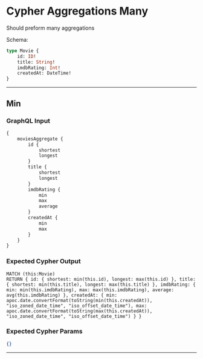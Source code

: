 # Cypher Aggregations Many

Should preform many aggregations

Schema:

```graphql
type Movie {
    id: ID!
    title: String!
    imdbRating: Int!
    createdAt: DateTime!
}
```

---

## Min

### GraphQL Input

```graphql
{
    moviesAggregate {
        id {
            shortest
            longest
        }
        title {
            shortest
            longest
        }
        imdbRating {
            min
            max
            average
        }
        createdAt {
            min
            max
        }
    }
}
```

### Expected Cypher Output

```cypher
MATCH (this:Movie)
RETURN { id: { shortest: min(this.id), longest: max(this.id) }, title: { shortest: min(this.title), longest: max(this.title) }, imdbRating: { min: min(this.imdbRating), max: max(this.imdbRating), average: avg(this.imdbRating) }, createdAt: { min: apoc.date.convertFormat(toString(min(this.createdAt)), "iso_zoned_date_time", "iso_offset_date_time"), max: apoc.date.convertFormat(toString(max(this.createdAt)), "iso_zoned_date_time", "iso_offset_date_time") } }
```

### Expected Cypher Params

```json
{}
```

---
